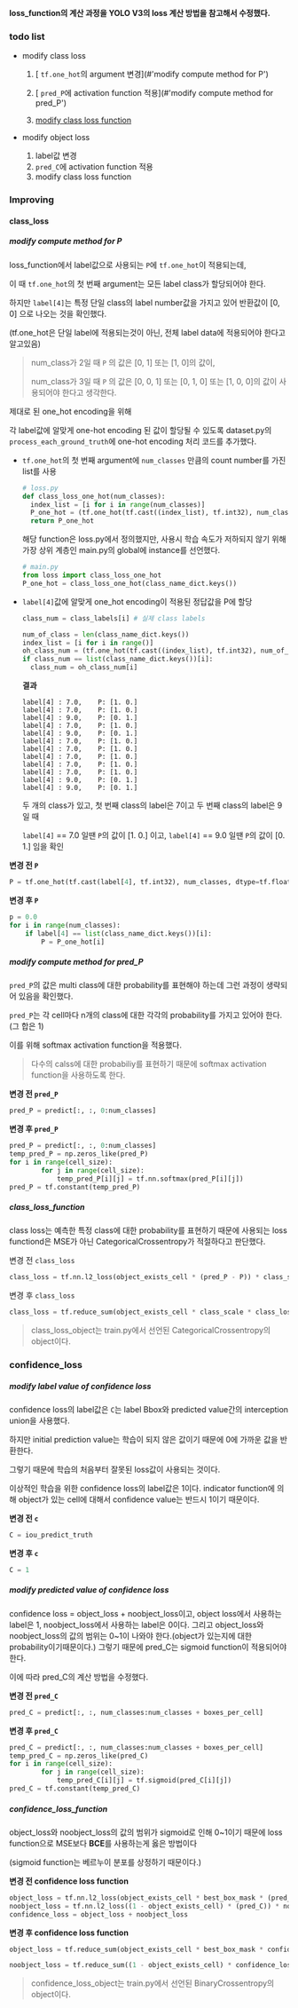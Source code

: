 **loss_function의 계산 과정을 YOLO V3의 loss 계산 방법을 참고해서 수정했다.**



### **todo list**

- modify class loss 

  1. [ `tf.one_hot`의 argument 변경](#'modify compute method for P')

  2. [ `pred_P`에 activation function 적용](#'modify compute method for pred_P')

  3. [modify class loss function](#class_loss_function)
- modify object loss
  1. label값 변경
  2. `pred_C`에 activation function 적용
  3. modify class loss function



### Improving

#### class_loss

##### modify compute method for P

loss_function에서 label값으로 사용되는 `P`에 `tf.one_hot`이 적용되는데, 

이 때 `tf.one_hot`의 첫 번째 argument는 모든 label class가 할당되어야 한다.

하지만 `label[4]`는 특정 단일 class의 label number값을 가지고 있어 반환값이 [0, 0] 으로 나오는 것을 확인했다.

(tf.one_hot은 단일 label에 적용되는것이 아닌, 전체 label data에 적용되어야 한다고 알고있음)

> num_class가 2일 때 `P` 의 값은 [0, 1] 또는 [1, 0]의 값이,
>
> num_class가 3일 때 `P` 의 값은 [0, 0, 1] 또는 [0, 1, 0] 또는 [1, 0, 0]의 값이 사용되어야 한다고 생각한다.

제대로 된 one_hot encoding을 위해

각 label값에 알맞게 one-hot encoding 된 값이 할당될 수 있도록 dataset.py의 `process_each_ground_truth`에 one-hot encoding 처리 코드를 추가했다.

- `tf.one_hot`의 첫 번째 argument에 `num_classes` 만큼의 count number를 가진 list를 사용

  ```python
  # loss.py
  def class_loss_one_hot(num_classes):
  	index_list = [i for i in range(num_classes)]
  	P_one_hot = (tf.one_hot(tf.cast((index_list), tf.int32), num_classes, dtype=tf.float32))
  	return P_one_hot
  ```

  해당 function은 loss.py에서 정의했지만, 사용시 학습 속도가 저하되지 않기 위해 가장 상위 계층인 main.py의 global에 instance를 선언했다.

  ```python
  # main.py
  from loss import class_loss_one_hot
  P_one_hot = class_loss_one_hot(class_name_dict.keys())
  ```

  

- `label[4]`값에 알맞게 one_hot encoding이 적용된 정답값을 P에 할당

  ```python
  class_num = class_labels[i] # 실제 class labels
  
  num_of_class = len(class_name_dict.keys()) 
  index_list = [i for i in range()]
  oh_class_num = (tf.one_hot(tf.cast((index_list), tf.int32), num_of_class, dtype=tf.float32))
  if class_num == list(class_name_dict.keys())[i]:
  	class_num = oh_class_num[i]
  ```
  
  
  
  **결과**
  
  ```
  label[4] : 7.0,    P: [1. 0.]
  label[4] : 7.0,    P: [1. 0.]
  label[4] : 9.0,    P: [0. 1.]
  label[4] : 7.0,    P: [1. 0.]
  label[4] : 9.0,    P: [0. 1.]
  label[4] : 7.0,    P: [1. 0.]
  label[4] : 7.0,    P: [1. 0.]
  label[4] : 7.0,    P: [1. 0.]
  label[4] : 7.0,    P: [1. 0.]
  label[4] : 7.0,    P: [1. 0.]
  label[4] : 9.0,    P: [0. 1.]
  label[4] : 9.0,    P: [0. 1.]
  ```
  
  두 개의 class가 있고, 첫 번째 class의 label은 7이고 두 번째 class의 label은 9일 때
  
  `label[4]` == 7.0 일땐  `P`의 값이 [1. 0.] 이고,  `label[4]` == 9.0 일땐  `P`의 값이 [0. 1.] 임을 확인 
  
  

**변경 전 `P`**

```python
P = tf.one_hot(tf.cast(label[4], tf.int32), num_classes, dtype=tf.float32)

```



**변경 후 `P`**

````python
p = 0.0
for i in range(num_classes):
	if label[4] == list(class_name_dict.keys())[i]:
		P = P_one_hot[i]
````





##### modify compute method for pred_P

`pred_P`의 값은 multi class에 대한 probability를 표현해야 하는데 그런 과정이 생략되어 있음을 확인했다.

`pred_P`는 각 cell마다 n개의 class에 대한 각각의 probability를 가지고 있어야 한다. (그 합은 1)

이를 위해 softmax activation function을 적용했다.

>  다수의 calss에 대한 probabiliy를 표현하기 때문에 softmax activation function을 사용하도록 한다.



**변경 전 `pred_P`**

```python
pred_P = predict[:, :, 0:num_classes] 
```



**변경 후 `pred_P`**

```python
pred_P = predict[:, :, 0:num_classes] 
temp_pred_P = np.zeros_like(pred_P)
for i in range(cell_size):
		for j in range(cell_size):
			temp_pred_P[i][j] = tf.nn.softmax(pred_P[i][j]) 
pred_P = tf.constant(temp_pred_P)
```





##### class_loss_function

class loss는 예측한 특정 class에 대한 probability를 표현하기 때문에 사용되는 loss functiond은 MSE가 아닌 CategoricalCrossentropy가 적절하다고 판단했다.

변경 전 `class_loss`

```python
class_loss = tf.nn.l2_loss(object_exists_cell * (pred_P - P)) * class_scale
```



변경 후 `class_loss`

```python
class_loss = tf.reduce_sum(object_exists_cell * class_scale * class_loss_object(P, pred_P))
```

> class_loss_object는 train.py에서 선언된 CategoricalCrossentropy의 object이다.



###  confidence_loss

##### modify label value of confidence loss

confidence loss의 label값은 `C`는 label Bbox와 predicted value간의 interception union을 사용했다.

하지만 initial prediction value는 학습이 되지 않은 값이기 때문에 0에 가까운 값을 반환한다. 

그렇기 때문에 학습의 처음부터 잘못된 loss값이 사용되는 것이다.

이상적인 학습을 위한 confidence loss의 label값은 1이다. indicator function에 의해 object가 있는 cell에 대해서 confidence value는 반드시 1이기 때문이다.



**변경 전 `c`**

```python
C = iou_predict_truth
```



**변경 후 `c`**

```python
C = 1
```





##### modify predicted value of confidence loss

confidence loss = object_loss + noobject_loss이고, object loss에서 사용하는 label은 1,  noobject_loss에서 사용하는 label은 0이다.
그리고 object_loss와 noobject_loss의 값의 범위는 0~1이 나와야 한다.(object가 있는지에 대한 probability이기때문이다.)
그렇기 때문에 pred_C는 sigmoid function이 적용되어야 한다.

이에 따라 pred_C의 계산 방법을 수정했다.



**변경 전 `pred_C`**

```python
pred_C = predict[:, :, num_classes:num_classes + boxes_per_cell]
```



**변경 후 `pred_C`**

```python
pred_C = predict[:, :, num_classes:num_classes + boxes_per_cell]
temp_pred_C = np.zeros_like(pred_C)
for i in range(cell_size):
		for j in range(cell_size):
			temp_pred_C[i][j] = tf.sigmoid(pred_C[i][j]) 
pred_C = tf.constant(temp_pred_C)
```



##### confidence_loss_function

object_loss와 noobject_loss의 값의 범위가 sigmoid로 인해 0~1이기 때문에 loss function으로 MSE보다 **BCE**를 사용하는게 옳은 방법이다

(sigmoid function는 베르누이 분포를 상정하기 때문이다.)



**변경 전 confidence loss function**

```python
object_loss = tf.nn.l2_loss(object_exists_cell * best_box_mask * (pred_C - C)) * object_scale
noobject_loss = tf.nn.l2_loss((1 - object_exists_cell) * (pred_C)) * noobject_scale
confidence_loss = object_loss + noobject_loss
```



**변경 후 confidence loss function**

```python
object_loss = tf.reduce_sum(object_exists_cell * best_box_mask * confidence_loss_object(C, pred_C) * object_scale)

noobject_loss = tf.reduce_sum((1 - object_exists_cell) * confidence_loss_object(0, pred_C) * noobject_scale)
```

> confidence_loss_object는 train.py에서 선언된 BinaryCrossentropy의 object이다.
